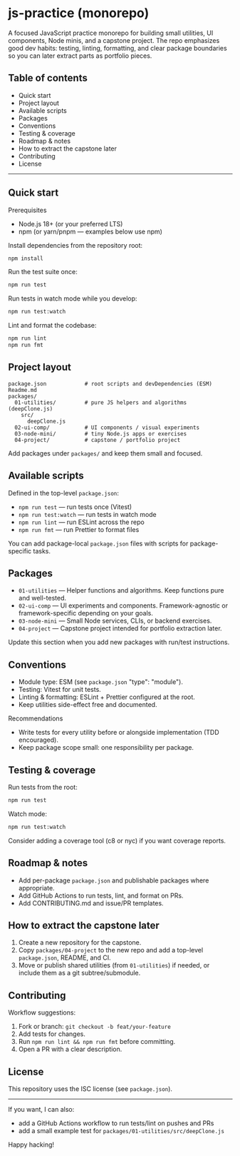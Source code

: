 # js-practice (monorepo)

A focused JavaScript practice monorepo for building small utilities, UI components, Node minis, and a capstone project. The repo emphasizes good dev habits: testing, linting, formatting, and clear package boundaries so you can later extract parts as portfolio pieces.

## Table of contents
- Quick start
- Project layout
- Available scripts
- Packages
- Conventions
- Testing & coverage
- Roadmap & notes
- How to extract the capstone later
- Contributing
- License

---

## Quick start

Prerequisites
- Node.js 18+ (or your preferred LTS)
- npm (or yarn/pnpm — examples below use npm)

Install dependencies from the repository root:

```bash
npm install
```

Run the test suite once:

```bash
npm run test
```

Run tests in watch mode while you develop:

```bash
npm run test:watch
```

Lint and format the codebase:

```bash
npm run lint
npm run fmt
```

## Project layout

```
package.json            # root scripts and devDependencies (ESM)
Readme.md
packages/
  01-utilities/         # pure JS helpers and algorithms (deepClone.js)
    src/
      deepClone.js
  02-ui-comp/           # UI components / visual experiments
  03-node-mini/         # tiny Node.js apps or exercises
  04-project/           # capstone / portfolio project
```

Add packages under `packages/` and keep them small and focused.

## Available scripts

Defined in the top-level `package.json`:

- `npm run test` — run tests once (Vitest)
- `npm run test:watch` — run tests in watch mode
- `npm run lint` — run ESLint across the repo
- `npm run fmt` — run Prettier to format files

You can add package-local `package.json` files with scripts for package-specific tasks.

## Packages

- `01-utilities` — Helper functions and algorithms. Keep functions pure and well-tested.
- `02-ui-comp` — UI experiments and components. Framework-agnostic or framework-specific depending on your goals.
- `03-node-mini` — Small Node services, CLIs, or backend exercises.
- `04-project` — Capstone project intended for portfolio extraction later.

Update this section when you add new packages with run/test instructions.

## Conventions

- Module type: ESM (see `package.json` "type": "module").
- Testing: Vitest for unit tests.
- Linting & formatting: ESLint + Prettier configured at the root.
- Keep utilities side-effect free and documented.

Recommendations
- Write tests for every utility before or alongside implementation (TDD encouraged).
- Keep package scope small: one responsibility per package.

## Testing & coverage

Run tests from the root:

```bash
npm run test
```

Watch mode:

```bash
npm run test:watch
```

Consider adding a coverage tool (c8 or nyc) if you want coverage reports.

## Roadmap & notes

- Add per-package `package.json` and publishable packages where appropriate.
- Add GitHub Actions to run tests, lint, and format on PRs.
- Add CONTRIBUTING.md and issue/PR templates.

## How to extract the capstone later

1. Create a new repository for the capstone.
2. Copy `packages/04-project` to the new repo and add a top-level `package.json`, README, and CI.
3. Move or publish shared utilities (from `01-utilities`) if needed, or include them as a git subtree/submodule.

## Contributing

Workflow suggestions:

1. Fork or branch: `git checkout -b feat/your-feature`
2. Add tests for changes.
3. Run `npm run lint && npm run fmt` before committing.
4. Open a PR with a clear description.

## License

This repository uses the ISC license (see `package.json`).

---

If you want, I can also:
- add a GitHub Actions workflow to run tests/lint on pushes and PRs
- add a small example test for `packages/01-utilities/src/deepClone.js`

Happy hacking!
